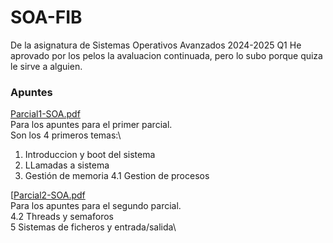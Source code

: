 # SOA-FIB
De la asignatura de Sistemas Operativos Avanzados 2024-2025 Q1
He aprovado por los pelos la avaluacion continuada, pero lo subo porque quiza le sirve a alguien.

### Apuntes
[Parcial1-SOA.pdf](https://github.com/annukio/SOA-FIB/blob/main/apuntes/Parcial1-%20SOA.pdf) \
Para los apuntes para el primer parcial.\
Son los 4 primeros temas:\
1. Introduccion y boot del sistema
2. LLamadas a sistema
3. Gestión de memoria
4.1 Gestion de procesos

[[Parcial2-SOA.pdf](https://github.com/annukio/SOA-FIB/blob/main/apuntes/Parcial2-SOA.pdf)\
Para los apuntes para el segundo parcial.\
4.2 Threads y semaforos\
5 Sistemas de ficheros y entrada/salida\
